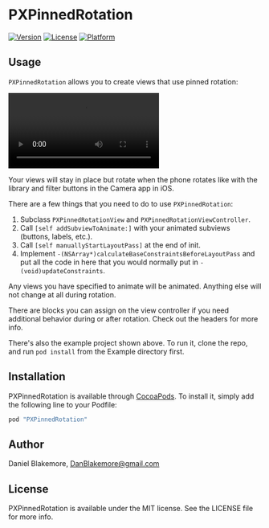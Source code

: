 # PXPinnedRotation

[![Version](https://img.shields.io/cocoapods/v/PXPinnedRotation.svg?style=flat)](http://cocoapods.org/pods/PXPinnedRotation)
[![License](https://img.shields.io/cocoapods/l/PXPinnedRotation.svg?style=flat)](http://cocoapods.org/pods/PXPinnedRotation)
[![Platform](https://img.shields.io/cocoapods/p/PXPinnedRotation.svg?style=flat)](http://cocoapods.org/pods/PXPinnedRotation)

## Usage

`PXPinnedRotation` allows you to create views that use pinned rotation:

<video src="pinned.webm" loop=true></video>

Your views will stay in place but rotate when the phone rotates like with the library and filter buttons in the Camera app in iOS.

There are a few things that you need to do to use `PXPinnedRotation`:

1. Subclass `PXPinnedRotationView` and `PXPinnedRotationViewController`.
2. Call `[self addSubviewToAnimate:]` with your animated subviews (buttons, labels, etc.).
3. Call `[self manuallyStartLayoutPass]` at the end of init.
4. Implement `-(NSArray*)calculateBaseConstraintsBeforeLayoutPass` and put all the code in here that you would normally put in `-(void)updateConstraints`.

Any views you have specified to animate will be animated.  Anything else will not change at all during rotation. 

There are blocks you can assign on the view controller if you need additional behavior during or after rotation.  Check out the headers for more info.

There's also the example project shown above.  To run it, clone the repo, and run `pod install` from the Example directory first.

## Installation

PXPinnedRotation is available through [CocoaPods](http://cocoapods.org). To install
it, simply add the following line to your Podfile:

```ruby
pod "PXPinnedRotation"
```

## Author

Daniel Blakemore, DanBlakemore@gmail.com

## License

PXPinnedRotation is available under the MIT license. See the LICENSE file for more info.
